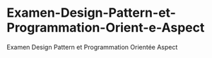 # Examen-Design-Pattern-et-Programmation-Orient-e-Aspect
Examen Design Pattern et Programmation Orientée Aspect
